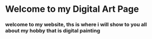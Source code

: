 # Welcome to my Digital Art Page
### welcome to my website, ths is where i will show to you all about my hobby that is digital painting
